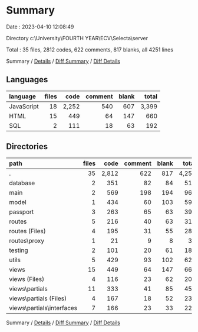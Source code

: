 # Summary

Date : 2023-04-10 12:08:49

Directory c:\\University\\FOURTH YEAR\\ECV\\Selecta\\server

Total : 35 files,  2812 codes, 622 comments, 817 blanks, all 4251 lines

Summary / [Details](details.md) / [Diff Summary](diff.md) / [Diff Details](diff-details.md)

## Languages
| language | files | code | comment | blank | total |
| :--- | ---: | ---: | ---: | ---: | ---: |
| JavaScript | 18 | 2,252 | 540 | 607 | 3,399 |
| HTML | 15 | 449 | 64 | 147 | 660 |
| SQL | 2 | 111 | 18 | 63 | 192 |

## Directories
| path | files | code | comment | blank | total |
| :--- | ---: | ---: | ---: | ---: | ---: |
| . | 35 | 2,812 | 622 | 817 | 4,251 |
| database | 2 | 351 | 82 | 84 | 517 |
| main | 2 | 569 | 198 | 194 | 961 |
| model | 1 | 434 | 60 | 103 | 597 |
| passport | 3 | 263 | 65 | 63 | 391 |
| routes | 5 | 216 | 40 | 63 | 319 |
| routes (Files) | 4 | 195 | 31 | 55 | 281 |
| routes\\proxy | 1 | 21 | 9 | 8 | 38 |
| testing | 2 | 101 | 20 | 61 | 182 |
| utils | 5 | 429 | 93 | 102 | 624 |
| views | 15 | 449 | 64 | 147 | 660 |
| views (Files) | 4 | 116 | 23 | 62 | 201 |
| views\\partials | 11 | 333 | 41 | 85 | 459 |
| views\\partials (Files) | 4 | 167 | 18 | 52 | 237 |
| views\\partials\\interfaces | 7 | 166 | 23 | 33 | 222 |

Summary / [Details](details.md) / [Diff Summary](diff.md) / [Diff Details](diff-details.md)